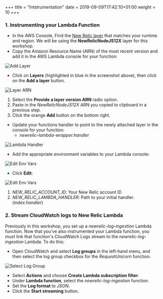 +++
title = "Intstrumentation"
date = 2019-09-09T17:42:10+01:00
weight = 10
+++

### 1. Instrumenting your Lambda Function

* In the AWS Console, Find the [New Relic layer](https://nr-layers.iopipe.com/) that matches your runtime and region. We will be using the **NewRelicNodeJS12X** layer for this workshop.
* Copy the Amazon Resource Name (ARN) of the most recent version and add it in the AWS Lambda console for your function:

![Add Layer](/images/wildrydes/add-layer.png)

* Click on **Layers** (highlighted in blue in the screenshot above), then click on the **Add a layer** button.

![Layer ARN](/images/wildrydes/layer-arn.png)

1. Select the **Provide a layer version ARN** radio option.
1. Paste in the *NewRelicNodeJS12X* ARN you copied to clipboard in a previous step.
1. Click the orange **Add** button on the bottom right.

* Update your functions handler to point to the newly attached layer in the console for your function:
  * *newrelic-lambda-wrapper.handler*

![Lambda Handler](/images/wildrydes/update-lambda-handler.png)

* Add the appropriate environment variables to your Lambda console:

![Edit Env Vars](/images/wildrydes/edit-env-vars.png)

* Click **Edit**:

![Edit Env Vars](/images/wildrydes/env-var-editor.png)

1. *NEW_RELIC_ACCOUNT_ID*: Your New Relic account ID
1. *NEW_RELIC_LAMBDA_HANDLER*: Path to your initial handler. (*index.handler*)

### 2. Stream CloudWatch logs to New Relic Lambda

Previously in this workshop, you set up a *newrelic-log-ingestion* Lambda function. Now that you've also instrumented your Lambda function, you must link that function's CloudWatch Logs stream to the *newrelic-log-ingestion* Lambda. To do this:

* Open CloudWatch and select **Log groups** in the left-hand menu, and then select the log group checkbox for the *RequestUnicorn* function:

![Select Log Group](/images/wildrydes/select-log-group.png)

* Select **Actions** and choose **Create Lambda subscription filter**.
* Under **Lambda function**, select the *newrelic-log-ingestion* function.
* Set the **Log format** to *JSON*.
* Click the **Start streaming** button.
